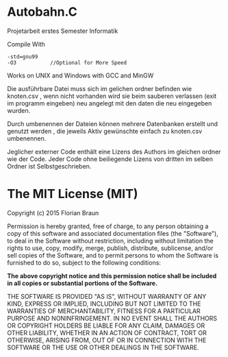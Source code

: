 Autobahn.C
==========
Projetarbeit erstes Semester Informatik

Compile With
```
-std=gnu99    
-O3           //Optional for More Speed
```
Works on UNIX and Windows with GCC and MinGW

Die ausführbare Datei muss sich im gelichen ordner befinden wie knoten.csv , wenn nicht vorhanden wird sie beim sauberen verlassen (exit im programm eingeben) neu angelegt mit den daten die neu eingegeben wurden.

Durch umbenennen der Dateien können mehrere Datenbanken erstellt und genutzt werden , die jeweils Aktiv gewünschte einfach zu knoten.csv umbenennen.


Jeglicher externer Code enthält eine Lizens des Authors im gleichen ordner wie der Code.
Jeder Code ohne beiliegende Lizens von dritten im selben Ordner ist Selbstgeschrieben.

The MIT License (MIT)
==========

Copyright (c) 2015 Florian Braun

Permission is hereby granted, free of charge, to any person obtaining a copy
of this software and associated documentation files (the "Software"), to deal
in the Software without restriction, including without limitation the rights
to use, copy, modify, merge, publish, distribute, sublicense, and/or sell
copies of the Software, and to permit persons to whom the Software is
furnished to do so, subject to the following conditions:

<b>The above copyright notice and this permission notice shall be included in
all copies or substantial portions of the Software.</b>

THE SOFTWARE IS PROVIDED "AS IS", WITHOUT WARRANTY OF ANY KIND, EXPRESS OR
IMPLIED, INCLUDING BUT NOT LIMITED TO THE WARRANTIES OF MERCHANTABILITY,
FITNESS FOR A PARTICULAR PURPOSE AND NONINFRINGEMENT. IN NO EVENT SHALL THE
AUTHORS OR COPYRIGHT HOLDERS BE LIABLE FOR ANY CLAIM, DAMAGES OR OTHER
LIABILITY, WHETHER IN AN ACTION OF CONTRACT, TORT OR OTHERWISE, ARISING FROM,
OUT OF OR IN CONNECTION WITH THE SOFTWARE OR THE USE OR OTHER DEALINGS IN
THE SOFTWARE.
